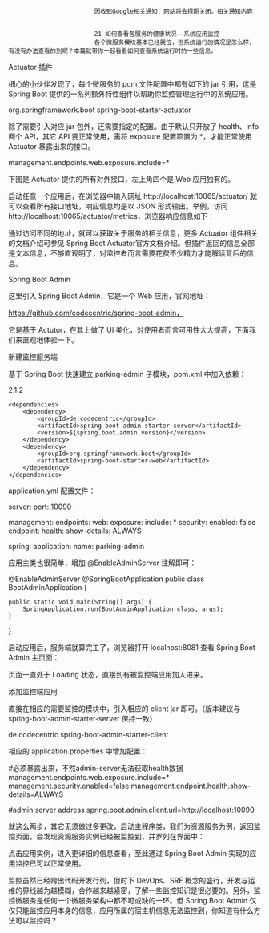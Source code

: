 
                            
                            因收到Google相关通知，网站将会择期关闭。相关通知内容
                            
                            
                            21 如何查看各服务的健康状况——系统应用监控
                            各个微服务模块基本已经就位，但系统运行的情况是怎么样，有没有办法查看的到呢？本篇就带你一起看看如何查看系统运行时的一些信息。

Actuator 插件

细心的小伙伴发现了，每个微服务的 pom 文件配置中都有如下的 jar 引用，这是 Spring Boot 提供的一系列额外特性组件以帮助你监控管理运行中的系统应用。

<dependency>
            <groupId>org.springframework.boot</groupId>
            <artifactId>spring-boot-starter-actuator</artifactId>
</dependency>



除了需要引入对应 jar 包外，还需要指定的配置。由于默认只开放了 health、info 两个 API，其它 API 要正常使用，需将 exposure 配置项置为 *，才能正常使用 Actuator 暴露出来的接口。

management.endpoints.web.exposure.include=*



下图是 Actuator 提供的所有对外接口，左上角四个是 Web 应用独有的。



启动任意一个应用后，在浏览器中输入网址 http://localhost:10065/actuator/ 就可以查看所有接口地址，响应信息均是以 JSON 形式输出。举例，访问 http://localhost:10065/actuator/metrics，浏览器响应信息如下：



通过访问不同的地址，就可以获取关于服务的相关信息，更多 Actuator 组件相关的文档介绍可参见 Spring Boot Actuator官方文档介绍。但插件返回的信息全部是文本信息，不够直观明了，对监控者而言需要花费不少精力才能解读背后的信息。

Spring Boot Admin

这里引入 Spring Boot Admin，它是一个 Web 应用，官网地址：


https://github.com/codecentric/spring-boot-admin，


它是基于 Actutor，在其上做了 UI 美化，对使用者而言可用性大大提高，下面我们来直观地体验一下。







新建监控服务端

基于 Spring Boot 快速建立 parking-admin 子模块，pom.xml 中加入依赖：

<properties>
        <spring.boot.admin.version>2.1.2</spring.boot.admin.version>
    </properties>

    <dependencies>
        <dependency>
            <groupId>de.codecentric</groupId>
            <artifactId>spring-boot-admin-starter-server</artifactId>
            <version>${spring.boot.admin.version}</version>
        </dependency>
        <dependency>
            <groupId>org.springframework.boot</groupId>
            <artifactId>spring-boot-starter-web</artifactId>
        </dependency>
    </dependencies>



application.yml 配置文件：

server: 
  port: 10090

management: 
  endpoints: 
    web: 
      exposure: 
        include: \*
  security: 
    enabled: false
  endpoint: 
    health: 
      show-details: ALWAYS

spring: 
  application: 
    name: parking-admin



应用主类也很简单，增加 @EnableAdminServer 注解即可：

@EnableAdminServer
@SpringBootApplication
public class BootAdminApplication {

    public static void main(String[] args) {
        SpringApplication.run(BootAdminApplication.class, args);
    }

}



启动应用后，服务端就算完工了，浏览器打开 localhost:8081 查看 Spring Boot Admin 主页面：



页面一直处于 Loading 状态，直接到有被监控端应用加入进来。

添加监控端应用

直接在相应的需要监控的模块中，引入相应的 client jar 即可。（版本建议与 spring-boot-admin-starter-server 保持一致）

<dependency>
            <groupId>de.codecentric</groupId>
            <artifactId>spring-boot-admin-starter-client</artifactId>
</dependency>



相应的 application.properties 中增加配置：

#必须暴露出来，不然admin-server无法获取health数据
management.endpoints.web.exposure.include=*
management.security.enabled=false
management.endpoint.health.show-details=ALWAYS

#admin server address
spring.boot.admin.client.url=http://localhost:10090



就这么两步，其它无须做过多更改，启动主程序类，我们为资源服务为例，返回监控页面，会发现资源服务实例已经被监控到，并罗列在界面中：



点击应用实例，进入更详细的信息查看，至此通过 Spring Boot Admin 实现的应用监控已可以正常使用。

监控虽然已经跨出代码开发行列，但时下 DevOps、SRE 概念的盛行，开发与运维的界线越为越模糊，合作越来越紧密，了解一些监控知识是很必要的。另外，监控微服务是任何一个微服务架构中都不可或缺的一环。但 Spring Boot Admin 仅仅只能监控应用本身的信息，应用所属的宿主机信息无法监控到，你知道有什么方法可以监控吗？

                        
                        
                            